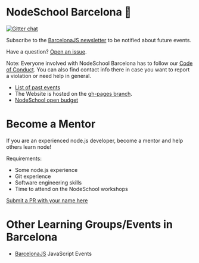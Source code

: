 NodeSchool Barcelona :school:
======

[![Gitter chat](https://badges.gitter.im/nodeschool/barcelona.png)](https://gitter.im/nodeschool/barcelona)

Subscribe to the [BarcelonaJS newsletter](http://eepurl.com/3ifev) to be notified about future events.

Have a question? [Open an issue](https://github.com/nodeschool/barcelona/issues).

Note: Everyone involved with NodeSchool Barcelona has to follow our [Code of Conduct](https://github.com/nodeschool/barcelona/blob/master/codeofconduct.md). You can also find contact info there in case you want to report a violation or need help in general.

* [List of past events](https://github.com/nodeschool/barcelona/issues?q=is%3Aissue+label%3Apast-event+is%3Aclosed)
* The Website is hosted on the [gh-pages branch](https://github.com/nodeschool/barcelona/tree/gh-pages).
* [NodeSchool open budget](https://travis-ci.org/nodeschool/barcelona/branches)

# Become a Mentor
If you are an experienced node.js developer, become a mentor and help others learn node!

Requirements:
- Some node.js experience
- Git experience
- Software engineering skills
- Time to attend on the NodeSchool workshops

 [Submit a PR with your name here](https://github.com/nodeschool/barcelona/blob/master/mentors.md)

# Other Learning Groups/Events in Barcelona

- [BarcelonaJS](http://www.barcelonajs.org/) JavaScript Events
